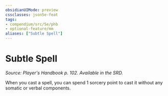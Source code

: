```yaml
---
obsidianUIMode: preview
cssclasses: json5e-feat
tags:
- compendium/src/5e/phb
- optional-feature/mm
aliases: ["Subtle Spell"]
---
```

# Subtle Spell
*Source: Player's Handbook p. 102. Available in the SRD.*  

When you cast a spell, you can spend 1 sorcery point to cast it without any somatic or verbal components.